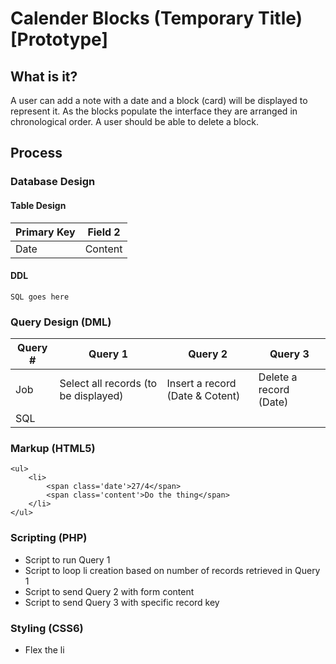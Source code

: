 # Calender Blocks (Temporary Title) [Prototype]

## What is it?
A user can add a note with a date and a block (card) will be displayed to represent it. As the blocks populate the interface they are arranged in chronological order. A user should be able to delete a block.
        
## Process

### Database Design
#### Table Design
| Primary Key | Field 2 |
| --- | --- |
| Date | Content |
#### DDL
    SQL goes here
### Query Design (DML)
| Query # | Query 1 | Query 2 | Query 3 |
| --- | --- | --- | --- |
| Job | Select all records (to be displayed) | Insert a record (Date & Cotent) | Delete a record (Date) |
| SQL | | | |
### Markup (HTML5)
    <ul>
        <li>
            <span class='date'>27/4</span>
            <span class='content'>Do the thing</span>
        </li>
    </ul>
### Scripting (PHP)
* Script to run Query 1
* Script to loop li creation based on number of records retrieved in Query 1
* Script to send Query 2 with form content
* Script to send Query 3 with specific record key
### Styling (CSS6)
* Flex the li